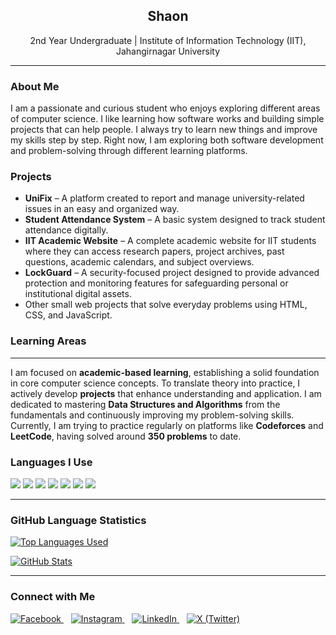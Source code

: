 <h2 align="center">Shaon</h2>
<p align="center">
  2nd Year Undergraduate | Institute of Information Technology (IIT), Jahangirnagar University  
</p>

<hr/>

<h3>About Me</h3>
<p>
  I am a passionate and curious student who enjoys exploring different areas of computer science. I like learning how software works and building simple projects that can help people. I always try to learn new things and improve my skills step by step. Right now, I am exploring both software development and problem-solving through different learning platforms.
</p>

<h3>Projects</h3>
<ul>
  <li><strong>UniFix</strong> – A platform created to report and manage university-related issues in an easy and organized way.</li>
  <li><strong>Student Attendance System</strong> – A basic system designed to track student attendance digitally.</li>
 
  
  <!-- ===== Recent Projects ===== -->
  <li><strong>IIT Academic Website</strong> – A complete academic website for IIT students where they can access research papers, project archives, past questions, academic calendars, and subject overviews.</li>
  <li><strong>LockGuard</strong> – A security-focused project designed to provide advanced protection and monitoring features for safeguarding personal or institutional digital assets.</li>
   <li>Other small web projects that solve everyday problems using HTML, CSS, and JavaScript.</li>
</ul>

<h3>Learning Areas</h3>
<hr/>

<p>
  I am focused on <strong>academic-based learning</strong>, establishing a solid foundation in core computer science concepts.  
  To translate theory into practice, I actively develop <strong>projects</strong> that enhance understanding and application.  
  I am dedicated to mastering <strong>Data Structures and Algorithms</strong> from the fundamentals and continuously improving my problem-solving skills.  
  Currently, I am trying to practice regularly on platforms like <strong>Codeforces</strong> and <strong>LeetCode</strong>, having solved around <strong>350 problems</strong> to date.
</p>


<h3>Languages I Use</h3>
<p>
  <img src="https://img.shields.io/badge/C++-00599C?style=for-the-badge&logo=c%2b%2b&logoColor=white"/>
  <img src="https://img.shields.io/badge/C-00599C?style=for-the-badge&logo=c&logoColor=white"/>
  <img src="https://img.shields.io/badge/Java-007396?style=for-the-badge&logo=java&logoColor=white"/>
  <img src="https://img.shields.io/badge/HTML5-E34F26?style=for-the-badge&logo=html5&logoColor=white"/>
  <img src="https://img.shields.io/badge/CSS3-1572B6?style=for-the-badge&logo=css3&logoColor=white"/>
  <img src="https://img.shields.io/badge/JavaScript-F7DF1E?style=for-the-badge&logo=javascript&logoColor=black"/>
  <img src="https://img.shields.io/badge/Python-3776AB?style=for-the-badge&logo=python&logoColor=white"/>
</p>

<hr/>

<h3>GitHub Language Statistics</h3>
<p>
  <a href="https://github.com/shaon-juniv" target="_blank">
    <img src="https://github-readme-stats.vercel.app/api/top-langs/?username=Md-Shaon-Khan&layout=compact&theme=default" alt="Top Languages Used"/>
  </a>
</p>

<p>
  <a href="https://github.com/shaon-juniv" target="_blank">
    <img src="https://github-readme-stats.vercel.app/api?username=Md-Shaon-Khan&show_icons=true&theme=default" alt="GitHub Stats"/>
  </a>
</p>

<hr/>

<h3>Connect with Me</h3>
<p>
  <a href="https://www.facebook.com/sa.ona.khana.803112" target="_blank">
    <img src="https://img.icons8.com/fluency/48/facebook-new.png" alt="Facebook" title="Facebook"/>
  </a>
  &nbsp;&nbsp;
  <a href="https://www.instagram.com/___shaon__/" target="_blank">
    <img src="https://img.icons8.com/fluency/48/instagram-new.png" alt="Instagram" title="Instagram"/>
  </a>
  &nbsp;&nbsp;
  <a href="https://www.linkedin.com/in/shaon-khan-01003433a/" target="_blank">
    <img src="https://img.icons8.com/fluency/48/linkedin.png" alt="LinkedIn" title="LinkedIn"/>
  </a>
  &nbsp;&nbsp;
  <a href="https://x.com/_shaon_khan" target="_blank">
    <img src="https://img.icons8.com/ios-filled/48/1DA1F2/twitterx--v2.png" alt="X (Twitter)" title="X (Twitter)"/>
  </a>
</p>

